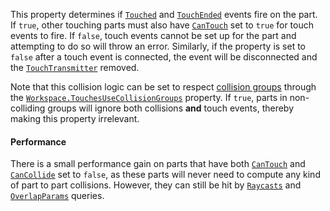 This property determines if [`Touched`](https://create.roblox.com/docs/reference/engine/classes/BasePart#Touched) and
[`TouchEnded`](https://create.roblox.com/docs/reference/engine/classes/BasePart#TouchEnded) events fire on the part. If `true`,
other touching parts must also have [`CanTouch`](https://create.roblox.com/docs/reference/engine/classes/BasePart#CanTouch) set
to `true` for touch events to fire. If `false`, touch events cannot be set
up for the part and attempting to do so will throw an error. Similarly, if
the property is set to `false` after a touch event is connected, the event
will be disconnected and the [`TouchTransmitter`](https://create.roblox.com/docs/reference/engine/classes/TouchTransmitter) removed.

Note that this collision logic can be set to respect
[collision groups](https://create.roblox.com/docs/workspace/collisions#collision-filtering)
through the [`Workspace.TouchesUseCollisionGroups`](https://create.roblox.com/docs/reference/engine/classes/Workspace#TouchesUseCollisionGroups) property. If
`true`, parts in non-colliding groups will ignore both collisions **and**
touch events, thereby making this property irrelevant.
#### Performance

There is a small performance gain on parts that have both
[`CanTouch`](https://create.roblox.com/docs/reference/engine/classes/BasePart#CanTouch) and
[`CanCollide`](https://create.roblox.com/docs/reference/engine/classes/BasePart#CanCollide) set to `false`, as these parts will
never need to compute any kind of part to part collisions. However, they
can still be hit by [`Raycasts`](https://create.roblox.com/docs/reference/engine/classes/WorldRoot#Raycast) and
[`OverlapParams`](https://create.roblox.com/docs/reference/engine/datatypes/OverlapParams) queries.